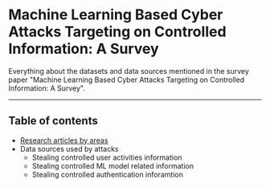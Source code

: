 # Machine Learning Based Cyber Attacks Targeting on Controlled Information: A Survey

Everything about the datasets and data sources mentioned in the survey paper "Machine Learning Based Cyber Attacks Targeting on Controlled Information: A Survey".

_ _ _

## Table of contents
* [Research articles by areas](../paper.md) 
* Data sources used by attacks
  * Stealing controlled user activities information
  * Stealing controlled ML model related information
  * Stealing controlled authentication inforamtion
  
